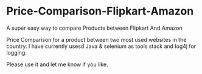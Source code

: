 # Price-Comparison-Flipkart-Amazon
A super easy way to compare Products between Flipkart And Amazon

Price Comparison for a product between two most used websites in the country.
I have currently usesd Java & selenium as tools stack and log4j for logging.

Please use it and let me know if you like.
